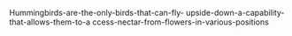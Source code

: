 Hummingbirds-are-the-only-birds-that-can-fly- upside-down-a-capability-that-allows-them-to-a ccess-nectar-from-flowers-in-various-positions